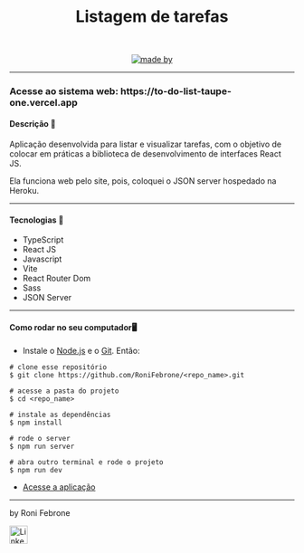 <div align="center">
	<h1>Listagem de tarefas</h1>
	<br>
	<p align="center">
		<a href="https://www.linkedin.com/in/roni-febrone-97b007275/">
		  <img alt="made by" src="https://img.shields.io/badge/made%20by-Roni%20Febrone-blue">
		</a>
	</p>
</div>

<hr>

<h3> Acesse ao sistema web: https://to-do-list-taupe-one.vercel.app </h3> 



<h4>Descrição 📄</h4>

Aplicação desenvolvida para listar e visualizar tarefas, com o objetivo de colocar em práticas a biblioteca de desenvolvimento de interfaces React JS.

Ela funciona web pelo site, pois, coloquei o JSON server hospedado na Heroku.

<hr>

<h4>Tecnologias 🚀</h4>

- TypeScript
- React JS
- Javascript
- Vite
- React Router Dom
- Sass
- JSON Server

<hr>

<h4>Como rodar no seu computador🖥️</h4>

- Instale o [Node.js](https://nodejs.org/en/download/) e o [Git](https://git-scm.com/book/en/v2/Getting-Started-Installing-Git). Então:

```
# clone esse repositório
$ git clone https://github.com/RoniFebrone/<repo_name>.git

# acesse a pasta do projeto
$ cd <repo_name>

# instale as dependências
$ npm install

# rode o server
$ npm run server

# abra outro terminal e rode o projeto
$ npm run dev
```
- [Acesse a aplicação](http://localhost:5173)

<hr>

by Roni Febrone<br>
<div>
	<a href="https://www.linkedin.com/in/roni-febrone-97b007275/"> 
		<img width="32px" src="https://media.licdn.com/dms/image/D4E03AQH9ZVlkc3Ts1A/profile-displayphoto-shrink_800_800/0/1683079137146?e=1713398400&v=beta&t=HofEme0JOWWTK4hE3TJiEwOXiaEUWKhdtnGskv7170s" alt="LinkedIn">
	</a>
</div>
